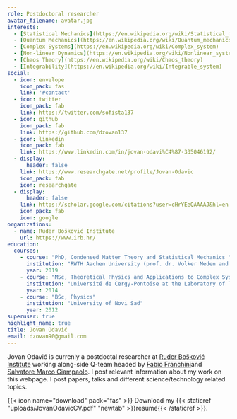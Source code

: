 ```yaml
---
role: Postdoctoral researcher
avatar_filename: avatar.jpg
interests:
  - [Statistical Mechanics](https://en.wikipedia.org/wiki/Statistical_mechanics)
  - [Quantum Mechanics](https://en.wikipedia.org/wiki/Quantum_mechanics)
  - [Complex Systems](https://en.wikipedia.org/wiki/Complex_system)
  - [Non-linear Dynamics](https://en.wikipedia.org/wiki/Nonlinear_system)
  - [Chaos Theory](https://en.wikipedia.org/wiki/Chaos_theory)
  - [Integrability](https://en.wikipedia.org/wiki/Integrable_system)
social:
  - icon: envelope
    icon_pack: fas
    link: '#contact'
  - icon: twitter
    icon_pack: fab
    link: https://twitter.com/sofista137
  - icon: github
    icon_pack: fab
    link: https://github.com/dzovan137
  - icon: linkedin
    icon_pack: fab
    link: https://www.linkedin.com/in/jovan-odavi%C4%87-335046192/
  - display:
      header: false
    link: https://www.researchgate.net/profile/Jovan-Odavic
    icon_pack: fab
    icon: researchgate
  - display:
      header: false
    link: https://scholar.google.com/citations?user=cHrYEeQAAAAJ&hl=en
    icon_pack: fab
    icon: google
organizations:
  - name: Ruđer Bošković Institute
    url: https://www.irb.hr/
education:
  courses:
    - course: "PhD, Condensed Matter Theory and Statistical Mechanics "
      institution: "RWTH Aachen University (prof. dr. Volker Meden and prof. dr. Nicole Helbig)"
      year: 2019
    - course: "MSc, Theoretical Physics and Applications to Complex Systems"
      institution: "Université de Cergy-Pontoise at the Laboratory of Theoretical Physics and Modelling LPTM (prof. dr. Laura Hernández), and Université Paris-Sud 11 at the Laboratory of Theoretical Physics and Statistical Models LPTMS (prof. dr. Raoul Santachiara) "
      year: 2014
    - course: "BSc, Physics"
      institution: "University of Novi Sad"
      year: 2012
superuser: true
highlight_name: true
title: Jovan Odavić
email: dzovan90@gmail.com
---
```

Jovan Odavić is currenly a postdoctal researcher at [Ruđer Bošković Institute](https://www.irb.hr/) working along-side Q-team headed by [Fabio Franchini](https://people.sissa.it/~ffranchi/)and [Salvatore Marco Giampaolo](https://scholar.google.com/citations?hl=en&user=CnMWs20AAAAJ&view_op=list_works&sortby=pubdate). I post relevant information about my work on this webpage. I post papers, talks and different science/technology related topics. 



{{< icon name="download" pack="fas" >}} Download my {{< staticref "uploads/JovanOdavicCV.pdf" "newtab" >}}resumé{{< /staticref >}}.
